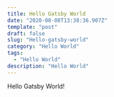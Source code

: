 ```yaml
---
title: Hello Gatsby World
date: "2020-08-08T13:38:36.907Z"
template: "post"
draft: false
slug: "Hello-gatsby-world"
category: "Hello World"
tags:
  - "Hello World"
description: "Hello World"
---
```


Hello Gatsby World!
